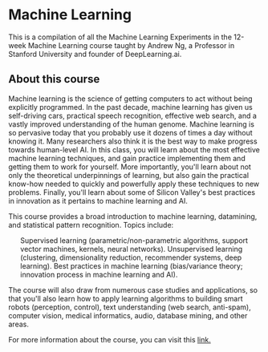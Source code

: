 # Machine Learning
<p> This is a compilation of all the Machine Learning Experiments in the 12-week Machine Learning course taught by Andrew Ng, a Professor in Stanford University and founder of DeepLearning.ai. </p>

## About this course
<p>Machine learning is the science of getting computers to act without being explicitly programmed. In the past decade, machine learning has given us self-driving cars, practical speech recognition, effective web search, and a vastly improved understanding of the human genome. Machine learning is so pervasive today that you probably use it dozens of times a day without knowing it. Many researchers also think it is the best way to make progress towards human-level AI. In this class, you will learn about the most effective machine learning techniques, and gain practice implementing them and getting them to work for yourself. More importantly, you'll learn about not only the theoretical underpinnings of learning, but also gain the practical know-how needed to quickly and powerfully apply these techniques to new problems. Finally, you'll learn about some of Silicon Valley's best practices in innovation as it pertains to machine learning and AI.</p>
<p>This course provides a broad introduction to machine learning, datamining, and statistical pattern recognition. Topics include: 
  <ol type="i">
    <il>Supervised learning (parametric/non-parametric algorithms, support vector machines, kernels, neural networks).</il>  
    <il>Unsupervised learning (clustering, dimensionality reduction, recommender systems, deep learning).</il>
    <il>Best practices in machine learning (bias/variance theory; innovation process in machine learning and AI).</il>
    </ol>
 The course will also draw from numerous case studies and applications, so that you'll also learn how to apply learning algorithms to building smart robots (perception, control), text understanding (web search, anti-spam), computer vision, medical informatics, audio, database mining, and other areas. </p>


<p> For more information about the course, you can visit this <a href="https://www.coursera.org/learn/machine-learning">link.</a></p>

